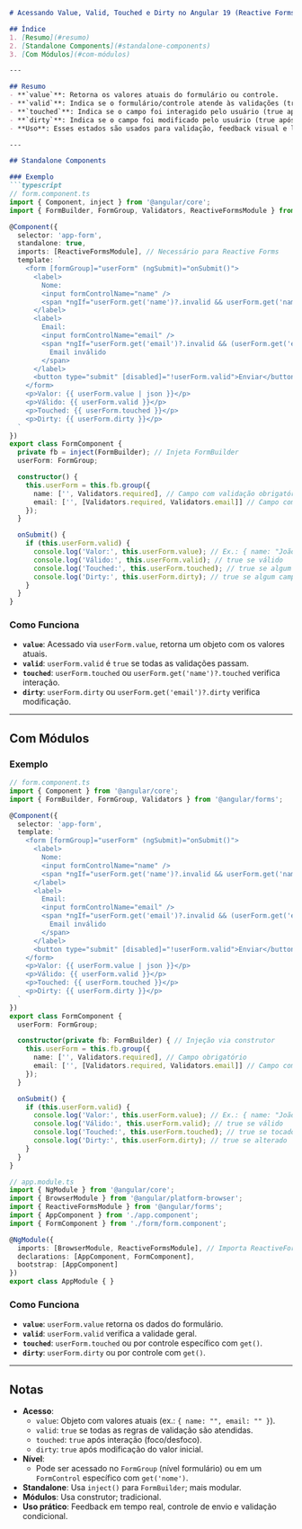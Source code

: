 
```markdown
# Acessando Value, Valid, Touched e Dirty no Angular 19 (Reactive Forms)

## Índice
1. [Resumo](#resumo)
2. [Standalone Components](#standalone-components)
3. [Com Módulos](#com-módulos)

---

## Resumo
- **`value`**: Retorna os valores atuais do formulário ou controle.
- **`valid`**: Indica se o formulário/controle atende às validações (true/false).
- **`touched`**: Indica se o campo foi interagido pelo usuário (true após foco/desfoco).
- **`dirty`**: Indica se o campo foi modificado pelo usuário (true após alteração).
- **Uso**: Esses estados são usados para validação, feedback visual e lógica de envio.

---

## Standalone Components

### Exemplo
```typescript
// form.component.ts
import { Component, inject } from '@angular/core';
import { FormBuilder, FormGroup, Validators, ReactiveFormsModule } from '@angular/forms';

@Component({
  selector: 'app-form',
  standalone: true,
  imports: [ReactiveFormsModule], // Necessário para Reactive Forms
  template: `
    <form [formGroup]="userForm" (ngSubmit)="onSubmit()">
      <label>
        Nome:
        <input formControlName="name" />
        <span *ngIf="userForm.get('name')?.invalid && userForm.get('name')?.touched">Nome é obrigatório</span>
      </label>
      <label>
        Email:
        <input formControlName="email" />
        <span *ngIf="userForm.get('email')?.invalid && (userForm.get('email')?.dirty || userForm.get('email')?.touched)">
          Email inválido
        </span>
      </label>
      <button type="submit" [disabled]="!userForm.valid">Enviar</button>
    </form>
    <p>Valor: {{ userForm.value | json }}</p>
    <p>Válido: {{ userForm.valid }}</p>
    <p>Touched: {{ userForm.touched }}</p>
    <p>Dirty: {{ userForm.dirty }}</p>
  `
})
export class FormComponent {
  private fb = inject(FormBuilder); // Injeta FormBuilder
  userForm: FormGroup;

  constructor() {
    this.userForm = this.fb.group({
      name: ['', Validators.required], // Campo com validação obrigatória
      email: ['', [Validators.required, Validators.email]] // Campo com validação de email
    });
  }

  onSubmit() {
    if (this.userForm.valid) {
      console.log('Valor:', this.userForm.value); // Ex.: { name: "João", email: "joao@email.com" }
      console.log('Válido:', this.userForm.valid); // true se válido
      console.log('Touched:', this.userForm.touched); // true se algum campo foi tocado
      console.log('Dirty:', this.userForm.dirty); // true se algum campo foi alterado
    }
  }
}
```

### Como Funciona
- **`value`**: Acessado via `userForm.value`, retorna um objeto com os valores atuais.
- **`valid`**: `userForm.valid` é `true` se todas as validações passam.
- **`touched`**: `userForm.touched` ou `userForm.get('name')?.touched` verifica interação.
- **`dirty`**: `userForm.dirty` ou `userForm.get('email')?.dirty` verifica modificação.

---

## Com Módulos

### Exemplo
```typescript
// form.component.ts
import { Component } from '@angular/core';
import { FormBuilder, FormGroup, Validators } from '@angular/forms';

@Component({
  selector: 'app-form',
  template: `
    <form [formGroup]="userForm" (ngSubmit)="onSubmit()">
      <label>
        Nome:
        <input formControlName="name" />
        <span *ngIf="userForm.get('name')?.invalid && userForm.get('name')?.touched">Nome é obrigatório</span>
      </label>
      <label>
        Email:
        <input formControlName="email" />
        <span *ngIf="userForm.get('email')?.invalid && (userForm.get('email')?.dirty || userForm.get('email')?.touched)">
          Email inválido
        </span>
      </label>
      <button type="submit" [disabled]="!userForm.valid">Enviar</button>
    </form>
    <p>Valor: {{ userForm.value | json }}</p>
    <p>Válido: {{ userForm.valid }}</p>
    <p>Touched: {{ userForm.touched }}</p>
    <p>Dirty: {{ userForm.dirty }}</p>
  `
})
export class FormComponent {
  userForm: FormGroup;

  constructor(private fb: FormBuilder) { // Injeção via construtor
    this.userForm = this.fb.group({
      name: ['', Validators.required], // Campo obrigatório
      email: ['', [Validators.required, Validators.email]] // Campo com validação de email
    });
  }

  onSubmit() {
    if (this.userForm.valid) {
      console.log('Valor:', this.userForm.value); // Ex.: { name: "João", email: "joao@email.com" }
      console.log('Válido:', this.userForm.valid); // true se válido
      console.log('Touched:', this.userForm.touched); // true se tocado
      console.log('Dirty:', this.userForm.dirty); // true se alterado
    }
  }
}

// app.module.ts
import { NgModule } from '@angular/core';
import { BrowserModule } from '@angular/platform-browser';
import { ReactiveFormsModule } from '@angular/forms';
import { AppComponent } from './app.component';
import { FormComponent } from './form/form.component';

@NgModule({
  imports: [BrowserModule, ReactiveFormsModule], // Importa ReactiveFormsModule
  declarations: [AppComponent, FormComponent],
  bootstrap: [AppComponent]
})
export class AppModule { }
```

### Como Funciona
- **`value`**: `userForm.value` retorna os dados do formulário.
- **`valid`**: `userForm.valid` verifica a validade geral.
- **`touched`**: `userForm.touched` ou por controle específico com `get()`.
- **`dirty`**: `userForm.dirty` ou por controle com `get()`.

---

## Notas
- **Acesso**:
  - `value`: Objeto com valores atuais (ex.: `{ name: "", email: "" }`).
  - `valid`: `true` se todas as regras de validação são atendidas.
  - `touched`: `true` após interação (foco/desfoco).
  - `dirty`: `true` após modificação do valor inicial.
- **Nível**:
  - Pode ser acessado no `FormGroup` (nível formulário) ou em um `FormControl` específico com `get('nome')`.
- **Standalone**: Usa `inject()` para `FormBuilder`; mais modular.
- **Módulos**: Usa construtor; tradicional.
- **Uso prático**: Feedback em tempo real, controle de envio e validação condicional.

